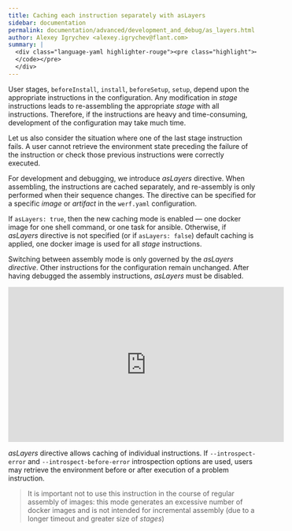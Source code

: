```yaml
---
title: Caching each instruction separately with asLayers
sidebar: documentation
permalink: documentation/advanced/development_and_debug/as_layers.html
author: Alexey Igrychev <alexey.igrychev@flant.com>
summary: |
  <div class="language-yaml highlighter-rouge"><pre class="highlight"><code><span class="s">asLayers</span><span class="pi">:</span> <span class="s">true</span>
  </code></pre>
  </div>
---
```


User stages, `beforeInstall`, `install`, `beforeSetup`, `setup`, depend upon the appropriate instructions in the configuration. Any modification in _stage_ instructions leads to re-assembling the appropriate _stage_ with all instructions. Therefore, if the instructions are heavy and time-consuming, development of the configuration may take much time.

Let us also consider the situation where one of the last stage instruction fails. A user cannot retrieve the environment state preceding the failure of the instruction or check those previous instructions were correctly executed.

For development and debugging, we introduce _asLayers_ directive. When assembling, the instructions are cached separately, and re-assembly is only performed when their sequence changes. The directive can be specified for a specific _image_ or _artifact_ in the `werf.yaml` configuration.

If `asLayers: true`, then the new caching mode is enabled — one docker image for one shell command, or one task for ansible. Otherwise, if _asLayers_ directive is not specified (or if `asLayers: false`) default caching is applied, one docker image is used for all _stage_ instructions.

Switching between assembly mode is only governed by the _asLayers directive_. Other instructions for the configuration remain unchanged. After having debugged the assembly instructions, _asLayers_ must be disabled.

<div class="videoWrapper">
<iframe width="560" height="315" src="https://www.youtube.com/embed/VEFapPLXxcE" frameborder="0" allow="encrypted-media" allowfullscreen></iframe>
</div>

_asLayers_ directive allows caching of individual instructions. If `--introspect-error` and `--introspect-before-error` introspection options are used, users may retrieve the environment before or after execution of a problem instruction.

> It is important not to use this instruction in the course of regular assembly of images: this mode generates an excessive number of docker images and is not intended for incremental assembly (due to a longer timeout and greater size of _stages_)
